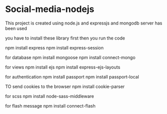 # Social-media-nodejs

This project is created using node.js and expressjs and mongodb server has been used

you have to install these library first then you run the code

npm install express
npm install express-session

for database
npm install mongoose
npm install connect-mongo

for views
npm install ejs 
npm install express-ejs-layouts

for authentication
npm install passport
npm install passport-local

TO send cookies to the browser
npm install cookie-parser

for scss
npm install node-sass-middleware

for flash message 
npm install connect-flash
